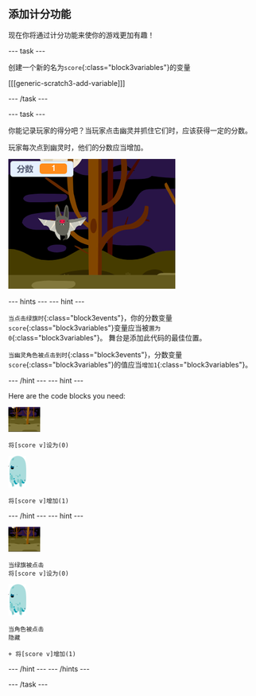 ## 添加计分功能

现在你将通过计分功能来使你的游戏更加有趣！

\--- task \---

创建一个新的名为`score`{:class="block3variables"}的变量

[[[generic-scratch3-add-variable]]]

\--- /task \---

\--- task \---

你能记录玩家的得分吧？当玩家点击幽灵并抓住它们时，应该获得一定的分数。

玩家每次点到幽灵时，他们的分数应当增加。

![增加分数](images/ghost-score-test.png)

\--- hints \--- \--- hint \---

`当点击绿旗时`{:class="block3events"}，你的分数变量`score`{:class="block3variables"}变量应当被`置为0`{:class="block3variables"}。 舞台是添加此代码的最佳位置。

`当幽灵角色被点击到时`{:class="block3events"}，分数变量`score`{:class="block3variables"}的值应当`增加1`{:class="block3variables"}。

\--- /hint \--- \--- hint \---

Here are the code blocks you need:

![背景图标](images/ghost-backdrop.png)

```blocks3
将[score v]设为(0)
```

![ghost-sprite](images/ghost-sprite.png)

```blocks3
将[score v]增加(1)
```

\--- /hint \--- \--- hint \---

![backdrop icon](images/ghost-backdrop.png)

```blocks3
当绿旗被点击
将[score v]设为(0)
```

![ghost-sprite](images/ghost-sprite.png)

```blocks3
当角色被点击
隐藏

+ 将[score v]增加(1)
```

\--- /hint \--- \--- /hints \---

\--- /task \---